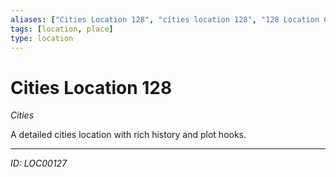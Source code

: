 ```yaml
---
aliases: ["Cities Location 128", "cities location 128", "128 Location Cities"]
tags: [location, place]
type: location
---
```


# Cities Location 128

*Cities*

A detailed cities location with rich history and plot hooks.

---
*ID: LOC00127*